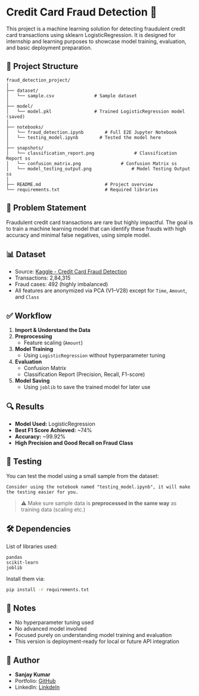 # Credit Card Fraud Detection 🚨

This project is a machine learning solution for detecting fraudulent credit card transactions using sklearn LogisticRegression. It is designed for internship and learning purposes to showcase model training, evaluation, and basic deployment preparation.


## 📂 Project Structure

```
fraud_detection_project/
│
├── dataset/
│   └── sample.csv               # Sample dataset
│
├── model/
│   └── model.pkl                # Trained LogisticRegression model (saved)
│
├── notebooks/
│   └── fraud_detection.ipynb        # Full E2E Jupyter Notebook
│   └── testing_model.ipynb        # Tested the model here
│
├── snapshots/
│   └── classification_report.png               # Classification Report ss
│   └── confusion_matrix.png               # Confusion Matrix ss
│   └── model_testing_output.png               # Model Testing Output ss
│
├── README.md                        # Project overview
└── requirements.txt                 # Required libraries
```

## 🧠 Problem Statement

Fraudulent credit card transactions are rare but highly impactful. The goal is to train a machine learning model that can identify these frauds with high accuracy and minimal false negatives, using simple model.

## 📊 Dataset

- Source: [Kaggle - Credit Card Fraud Detection](https://www.kaggle.com/datasets/whenamancodes/fraud-detection)
- Transactions: 2,84,315
- Fraud cases: 492 (highly imbalanced)
- All features are anonymized via PCA (V1–V28) except for `Time`, `Amount`, and `Class`

## ✅ Workflow

1. **Import & Understand the Data**
2. **Preprocessing**
   - Feature scaling (`Amount`)
3. **Model Training**
   - Using `LogisticRegression` without hyperparameter tuning
4. **Evaluation**
   - Confusion Matrix
   - Classification Report (Precision, Recall, F1-score)
5. **Model Saving**
   - Using `joblib` to save the trained model for later use

## 🔍 Results

- **Model Used:** LogisticRegression
- **Best F1 Score Achieved:** ~74%
- **Accuracy:** ~99.92%
- **High Precision and Good Recall on Fraud Class**

## 🧪 Testing

You can test the model using a small sample from the dataset:

```
Consider using the notebook named "testing_model.ipynb", it will make the testing easier for you.
```

> ⚠️ Make sure sample data is **preprocessed in the same way** as training data (scaling etc.)

## 🛠 Dependencies

List of libraries used:

```
pandas  
scikit-learn  
joblib  
```

Install them via:

```bash
pip install -r requirements.txt
```

## 📌 Notes

* No hyperparameter tuning used  
* No advanced model involved 
* Focused purely on understanding model training and evaluation  
* This version is deployment-ready for local or future API integration

## 👤 Author

* **Sanjay Kumar**
* Portfolio: [GitHub](https://github.com/insanjay)
* LinkedIn: [LinkdeIn](www.linkedin.com/in/insanjay)
